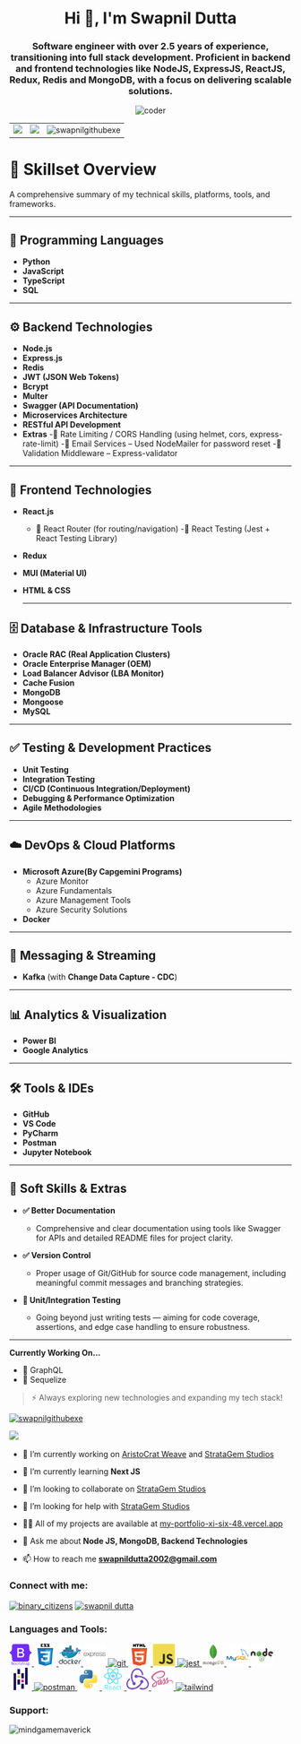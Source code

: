 
<h1 align="center">Hi 👋, I'm Swapnil Dutta</h1>
<h3 align="center">Software engineer with over 2.5 years of experience, transitioning into full stack development. Proficient in backend and frontend technologies like NodeJS, ExpressJS, ReactJS, Redux, Redis and MongoDB, with a focus on delivering scalable solutions.</h3>
<p align="center">
  <img alt="coder" width="1000" height="400" src="https://miro.medium.com/v2/resize:fit:640/format:webp/1*um19N_oeTKlmrHMov0O5bA.gif" />
</p>
<table>
  <tr>
    <td>
      <a href="https://github.com/swapnilgithubexe/swapnilgithubexe">
        <img height="300" src="https://github-readme-stats.vercel.app/api?username=swapnilgithubexe&show_icons=true&theme=midnight-purple&cache_seconds=7200" />
      </a>
    </td>
    <td>
      <a href="https://github.com/swapnilgithubexe?tab=repositories">
        <img height="300" src="https://github-readme-stats.vercel.app/api/top-langs/?username=swapnilgithubexe&layout=donut-vertical&theme=midnight-purple" />
      </a>
    </td>
    <td>
<img height="300" src="https://github-readme-streak-stats-one-gold.vercel.app?user=swapnilgithubexe&theme=midnight-purple&hide_border=true&date_format=j%20M%5B%20Y%5D" alt="swapnilgithubexe" />  
    </td>
  </tr>
  
</table>

# 💼 Skillset Overview

A comprehensive summary of my technical skills, platforms, tools, and frameworks.

---

## 🧠 Programming Languages
- **Python**
- **JavaScript**
- **TypeScript**
- **SQL**

---

## ⚙️ Backend Technologies
- **Node.js**
- **Express.js**
- **Redis**
- **JWT (JSON Web Tokens)**
- **Bcrypt**
- **Multer**
- **Swagger (API Documentation)**
- **Microservices Architecture**
- **RESTful API Development**
- **Extras**
  -🔲 Rate Limiting / CORS Handling (using helmet, cors, express-rate-limit)
  -🔲 Email Services – Used NodeMailer for password reset
  -🔲 Validation Middleware – Express-validator

---

## 🎨 Frontend Technologies
- **React.js**
  - 🔲 React Router (for routing/navigation)
  -🔲 React Testing (Jest + React Testing Library)
- **Redux**
- **MUI (Material UI)**
- **HTML & CSS**

  ---

## 🗄️ Database & Infrastructure Tools
- **Oracle RAC (Real Application Clusters)**
- **Oracle Enterprise Manager (OEM)**
- **Load Balancer Advisor (LBA Monitor)**
- **Cache Fusion**
- **MongoDB**
- **Mongoose**
- **MySQL**

---

## ✅ Testing & Development Practices
- **Unit Testing**
- **Integration Testing**
- **CI/CD (Continuous Integration/Deployment)**
- **Debugging & Performance Optimization**
- **Agile Methodologies**

---

## ☁️ DevOps & Cloud Platforms
- **Microsoft Azure(By Capgemini Programs)**
  - Azure Monitor
  - Azure Fundamentals
  - Azure Management Tools
  - Azure Security Solutions
- **Docker**

---

## 🔄 Messaging & Streaming
- **Kafka** (with **Change Data Capture - CDC**)

---

## 📊 Analytics & Visualization
- **Power BI**
- **Google Analytics**

---

## 🛠️ Tools & IDEs
- **GitHub**
- **VS Code**
- **PyCharm**
- **Postman**
- **Jupyter Notebook**

---
## 🧠 Soft Skills & Extras
- **✅ Better Documentation**
  - Comprehensive and clear documentation using tools like Swagger for APIs and detailed README files for project clarity.

- **✅ Version Control**
  - Proper usage of Git/GitHub for source code management, including meaningful commit messages and branching strategies.

- **🔲 Unit/Integration Testing**
  - Going beyond just writing tests — aiming for code coverage, assertions, and edge case handling to ensure robustness.

---

**Currently Working On...**
  - 🔲 GraphQL
  - 🔲 Sequelize

> ⚡ Always exploring new technologies and expanding my tech stack!





<p align="left"> 
  <a href="https://github.com/ryo-ma/github-profile-trophy">
    <img src="https://github-profile-trophy.vercel.app/?username=swapnilgithubexe&theme=dark_lover" alt="swapnilgithubexe" />
  </a> 
</p>
<img src="https://www.codetriage.com/nodejs/node/badges/users.svg">



- 🔭 I’m currently working on [AristoCrat Weave](https://aristocrat-weave-demo.vercel.app) and [StrataGem Studios](https://github.com/swapnilgithubexe/Stratagem-Studio-V1)

- 🌱 I’m currently learning **Next JS**

- 👯 I’m looking to collaborate on [StrataGem Studios](https://github.com/swapnilgithubexe/Stratagem-Studio-V1)

- 🤝 I’m looking for help with [StrataGem Studios](https://github.com/swapnilgithubexe/Stratagem-Studio-V1)

- 👨‍💻 All of my projects are available at [my-portfolio-xi-six-48.vercel.app](my-portfolio-xi-six-48.vercel.app)

- 💬 Ask me about **Node JS, MongoDB, Backend Technologies**

- 📫 How to reach me **swapnildutta2002@gmail.com**

<h3 align="left">Connect with me:</h3>
<p align="left">
<a href="https://twitter.com/binary_citizens" target="blank"><img align="center" src="https://raw.githubusercontent.com/rahuldkjain/github-profile-readme-generator/master/src/images/icons/Social/twitter.svg" alt="binary_citizens" height="30" width="40" /></a>
<a href="https://linkedin.com/in/swapnil dutta" target="blank"><img align="center" src="https://raw.githubusercontent.com/rahuldkjain/github-profile-readme-generator/master/src/images/icons/Social/linked-in-alt.svg" alt="swapnil dutta" height="30" width="40" /></a>
</p>

<h3 align="left">Languages and Tools:</h3>
<p align="left"> <a href="https://getbootstrap.com" target="_blank" rel="noreferrer"> <img src="https://raw.githubusercontent.com/devicons/devicon/master/icons/bootstrap/bootstrap-plain-wordmark.svg" alt="bootstrap" width="40" height="40"/> </a> <a href="https://www.w3schools.com/css/" target="_blank" rel="noreferrer"> <img src="https://raw.githubusercontent.com/devicons/devicon/master/icons/css3/css3-original-wordmark.svg" alt="css3" width="40" height="40"/> </a> <a href="https://www.docker.com/" target="_blank" rel="noreferrer"> <img src="https://raw.githubusercontent.com/devicons/devicon/master/icons/docker/docker-original-wordmark.svg" alt="docker" width="40" height="40"/> </a> <a href="https://expressjs.com" target="_blank" rel="noreferrer"> <img src="https://raw.githubusercontent.com/devicons/devicon/master/icons/express/express-original-wordmark.svg" alt="express" width="40" height="40"/> </a> <a href="https://git-scm.com/" target="_blank" rel="noreferrer"> <img src="https://www.vectorlogo.zone/logos/git-scm/git-scm-icon.svg" alt="git" width="40" height="40"/> </a> <a href="https://www.w3.org/html/" target="_blank" rel="noreferrer"> <img src="https://raw.githubusercontent.com/devicons/devicon/master/icons/html5/html5-original-wordmark.svg" alt="html5" width="40" height="40"/> </a> <a href="https://developer.mozilla.org/en-US/docs/Web/JavaScript" target="_blank" rel="noreferrer"> <img src="https://raw.githubusercontent.com/devicons/devicon/master/icons/javascript/javascript-original.svg" alt="javascript" width="40" height="40"/> </a> <a href="https://jestjs.io" target="_blank" rel="noreferrer"> <img src="https://www.vectorlogo.zone/logos/jestjsio/jestjsio-icon.svg" alt="jest" width="40" height="40"/> </a> <a href="https://www.mongodb.com/" target="_blank" rel="noreferrer"> <img src="https://raw.githubusercontent.com/devicons/devicon/master/icons/mongodb/mongodb-original-wordmark.svg" alt="mongodb" width="40" height="40"/> </a> <a href="https://www.mysql.com/" target="_blank" rel="noreferrer"> <img src="https://raw.githubusercontent.com/devicons/devicon/master/icons/mysql/mysql-original-wordmark.svg" alt="mysql" width="40" height="40"/> </a> <a href="https://nodejs.org" target="_blank" rel="noreferrer"> <img src="https://raw.githubusercontent.com/devicons/devicon/master/icons/nodejs/nodejs-original-wordmark.svg" alt="nodejs" width="40" height="40"/> </a> <a href="https://pandas.pydata.org/" target="_blank" rel="noreferrer"> <img src="https://raw.githubusercontent.com/devicons/devicon/2ae2a900d2f041da66e950e4d48052658d850630/icons/pandas/pandas-original.svg" alt="pandas" width="40" height="40"/> </a> <a href="https://postman.com" target="_blank" rel="noreferrer"> <img src="https://www.vectorlogo.zone/logos/getpostman/getpostman-icon.svg" alt="postman" width="40" height="40"/> </a> <a href="https://www.python.org" target="_blank" rel="noreferrer"> <img src="https://raw.githubusercontent.com/devicons/devicon/master/icons/python/python-original.svg" alt="python" width="40" height="40"/> </a> <a href="https://reactjs.org/" target="_blank" rel="noreferrer"> <img src="https://raw.githubusercontent.com/devicons/devicon/master/icons/react/react-original-wordmark.svg" alt="react" width="40" height="40"/> </a> <a href="https://redux.js.org" target="_blank" rel="noreferrer"> <img src="https://raw.githubusercontent.com/devicons/devicon/master/icons/redux/redux-original.svg" alt="redux" width="40" height="40"/> </a> <a href="https://sass-lang.com" target="_blank" rel="noreferrer"> <img src="https://raw.githubusercontent.com/devicons/devicon/master/icons/sass/sass-original.svg" alt="sass" width="40" height="40"/> </a> <a href="https://tailwindcss.com/" target="_blank" rel="noreferrer"> <img src="https://www.vectorlogo.zone/logos/tailwindcss/tailwindcss-icon.svg" alt="tailwind" width="40" height="40"/> </a> </p>

<h3 align="left">Support:</h3>
<p><a href="https://www.buymeacoffee.com/mindgamemaverick"> <img align="left" src="https://cdn.buymeacoffee.com/buttons/v2/default-yellow.png" height="50" width="210" alt="mindgamemaverick" /></a></p><br><br>


